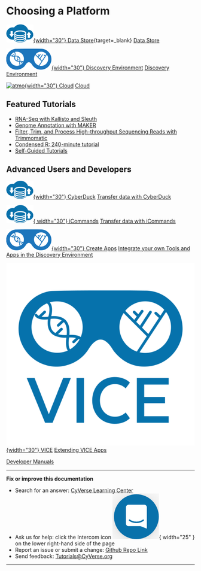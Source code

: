 # Choosing a Platform

[de]: ./assets/de/logos/deIcon.svg
[data]: ./assets/de/menu_items/dataIcon.svg
[analyses]: ./assets/de/menu_items/analysisIcon.svg
[apps]: ./assets/de/menu_items/appsIcon.svg
[help]: ./assets/de/menu_items/helpIcon.svg
[home]: ./assets/de/menu_items/homeIcon.svg
[profile]: ./assets/de/icons/userIcon.svg
[vice]: ./assets/de/logos/deviceIcon.svg

[atmo]: ./assets/atmosphere/cacao-04.svg

[![data]{width="30"} Data Store](ds/intro.md){target=_blank} [Data Store](ds/intro.md)

[![de]{width="30"} Discovery Environment](de/intro.md) [Discovery Environment](de/intro.md)

[![atmo]{width="30"} Cloud](atmo/intro.md) [Cloud](atmo/intro.md)

## Featured Tutorials

- [RNA-Seq with Kallisto and Sleuth](https://cyverse-kallisto-tutorial.readthedocs-hosted.com/en/latest/)
- [Genome Annotation with MAKER](https://cyverse-sciapps-guide.readthedocs-hosted.com/en/latest/annotation.html)
- [Filter, Trim, and Process High-throughput Sequencing Reads with Trimmomatic](https://cyverse-trimmomatic-quickstart.readthedocs-hosted.com/en/latest/)
- [Condensed R: 240-minute tutorial](https://cyverse-240-minute-r-tutorial.readthedocs-hosted.com/en/latest/) 
- [Self-Guided Tutorials](mooc.md)

## Advanced Users and Developers

[![data]{width="30"} CyberDuck](ds/cyberduck.md) [Transfer data with CyberDuck](ds/cyberduck.md)

[![data]{ width="30"} iCommands](ds/icommands.md)  [Transfer data with iCommands](ds/icommands.md)

[![de]{width="30"} Create Apps](de/create_apps.md) [Integrate your own Tools and Apps in the Discovery Environment](de/create_apps.md)

[![vice]{width="30"} VICE](de/extend_apps.md) [Extending VICE Apps](de/extend_apps.md)

[Developer Manuals](manuals.md)

-----------------------------------------------------------------------

**Fix or improve this documentation**

  - Search for an answer:
     [CyVerse Learning Center](https://learning.cyverse.org)
  - Ask us for help:
    click the Intercom icon ![Intercom](assets/intercom.png){ width="25" } on the lower right-hand side of the page
  - Report an issue or submit a change:
    [Github Repo Link](https://github.com/cyverse-learning-materials/)
  - Send feedback: <Tutorials@CyVerse.org>
  
------------------------------------------------------------------------

